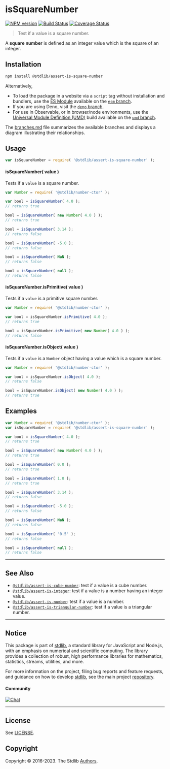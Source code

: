 <!--

@license Apache-2.0

Copyright (c) 2020 The Stdlib Authors.

Licensed under the Apache License, Version 2.0 (the "License");
you may not use this file except in compliance with the License.
You may obtain a copy of the License at

   http://www.apache.org/licenses/LICENSE-2.0

Unless required by applicable law or agreed to in writing, software
distributed under the License is distributed on an "AS IS" BASIS,
WITHOUT WARRANTIES OR CONDITIONS OF ANY KIND, either express or implied.
See the License for the specific language governing permissions and
limitations under the License.

-->

# isSquareNumber

[![NPM version][npm-image]][npm-url] [![Build Status][test-image]][test-url] [![Coverage Status][coverage-image]][coverage-url] <!-- [![dependencies][dependencies-image]][dependencies-url] -->

> Test if a value is a square number.

<section class="intro">

A **square number** is defined as an integer value which is the square of an integer.

</section>

<!-- /.intro -->

<section class="installation">

## Installation

```bash
npm install @stdlib/assert-is-square-number
```

Alternatively,

-   To load the package in a website via a `script` tag without installation and bundlers, use the [ES Module][es-module] available on the [`esm` branch][esm-url].
-   If you are using Deno, visit the [`deno` branch][deno-url].
-   For use in Observable, or in browser/node environments, use the [Universal Module Definition (UMD)][umd] build available on the [`umd` branch][umd-url].

The [branches.md][branches-url] file summarizes the available branches and displays a diagram illustrating their relationships.

</section>

<section class="usage">

## Usage

```javascript
var isSquareNumber = require( '@stdlib/assert-is-square-number' );
```

#### isSquareNumber( value )

Tests if a `value` is a square number.

<!-- eslint-disable no-new-wrappers -->

```javascript
var Number = require( '@stdlib/number-ctor' );

var bool = isSquareNumber( 4.0 );
// returns true

bool = isSquareNumber( new Number( 4.0 ) );
// returns true

bool = isSquareNumber( 3.14 );
// returns false

bool = isSquareNumber( -5.0 );
// returns false

bool = isSquareNumber( NaN );
// returns false

bool = isSquareNumber( null );
// returns false
```

#### isSquareNumber.isPrimitive( value )

Tests if a `value` is a primitive square number.

<!-- eslint-disable no-new-wrappers -->

```javascript
var Number = require( '@stdlib/number-ctor' );

var bool = isSquareNumber.isPrimitive( 4.0 );
// returns true

bool = isSquareNumber.isPrimitive( new Number( 4.0 ) );
// returns false
```

#### isSquareNumber.isObject( value )

Tests if a `value` is a `Number` object having a value which is a square number.

<!-- eslint-disable no-new-wrappers -->

```javascript
var Number = require( '@stdlib/number-ctor' );

var bool = isSquareNumber.isObject( 4.0 );
// returns false

bool = isSquareNumber.isObject( new Number( 4.0 ) );
// returns true
```

</section>

<!-- /.usage -->

<section class="examples">

## Examples

<!-- eslint-disable no-new-wrappers -->

<!-- eslint no-undef: "error" -->

```javascript
var Number = require( '@stdlib/number-ctor' );
var isSquareNumber = require( '@stdlib/assert-is-square-number' );

var bool = isSquareNumber( 4.0 );
// returns true

bool = isSquareNumber( new Number( 4.0 ) );
// returns true

bool = isSquareNumber( 0.0 );
// returns true

bool = isSquareNumber( 1.0 );
// returns true

bool = isSquareNumber( 3.14 );
// returns false

bool = isSquareNumber( -5.0 );
// returns false

bool = isSquareNumber( NaN );
// returns false

bool = isSquareNumber( '0.5' );
// returns false

bool = isSquareNumber( null );
// returns false
```

</section>

<!-- /.examples -->

<!-- Section for related `stdlib` packages. Do not manually edit this section, as it is automatically populated. -->

<section class="related">

* * *

## See Also

-   <span class="package-name">[`@stdlib/assert-is-cube-number`][@stdlib/assert/is-cube-number]</span><span class="delimiter">: </span><span class="description">test if a value is a cube number.</span>
-   <span class="package-name">[`@stdlib/assert-is-integer`][@stdlib/assert/is-integer]</span><span class="delimiter">: </span><span class="description">test if a value is a number having an integer value.</span>
-   <span class="package-name">[`@stdlib/assert-is-number`][@stdlib/assert/is-number]</span><span class="delimiter">: </span><span class="description">test if a value is a number.</span>
-   <span class="package-name">[`@stdlib/assert-is-triangular-number`][@stdlib/assert/is-triangular-number]</span><span class="delimiter">: </span><span class="description">test if a value is a triangular number.</span>

</section>

<!-- /.related -->

<!-- Section for all links. Make sure to keep an empty line after the `section` element and another before the `/section` close. -->


<section class="main-repo" >

* * *

## Notice

This package is part of [stdlib][stdlib], a standard library for JavaScript and Node.js, with an emphasis on numerical and scientific computing. The library provides a collection of robust, high performance libraries for mathematics, statistics, streams, utilities, and more.

For more information on the project, filing bug reports and feature requests, and guidance on how to develop [stdlib][stdlib], see the main project [repository][stdlib].

#### Community

[![Chat][chat-image]][chat-url]

---

## License

See [LICENSE][stdlib-license].


## Copyright

Copyright &copy; 2016-2023. The Stdlib [Authors][stdlib-authors].

</section>

<!-- /.stdlib -->

<!-- Section for all links. Make sure to keep an empty line after the `section` element and another before the `/section` close. -->

<section class="links">

[npm-image]: http://img.shields.io/npm/v/@stdlib/assert-is-square-number.svg
[npm-url]: https://npmjs.org/package/@stdlib/assert-is-square-number

[test-image]: https://github.com/stdlib-js/assert-is-square-number/actions/workflows/test.yml/badge.svg?branch=main
[test-url]: https://github.com/stdlib-js/assert-is-square-number/actions/workflows/test.yml?query=branch:main

[coverage-image]: https://img.shields.io/codecov/c/github/stdlib-js/assert-is-square-number/main.svg
[coverage-url]: https://codecov.io/github/stdlib-js/assert-is-square-number?branch=main

<!--

[dependencies-image]: https://img.shields.io/david/stdlib-js/assert-is-square-number.svg
[dependencies-url]: https://david-dm.org/stdlib-js/assert-is-square-number/main

-->

[chat-image]: https://img.shields.io/gitter/room/stdlib-js/stdlib.svg
[chat-url]: https://gitter.im/stdlib-js/stdlib/

[stdlib]: https://github.com/stdlib-js/stdlib

[stdlib-authors]: https://github.com/stdlib-js/stdlib/graphs/contributors

[umd]: https://github.com/umdjs/umd
[es-module]: https://developer.mozilla.org/en-US/docs/Web/JavaScript/Guide/Modules

[deno-url]: https://github.com/stdlib-js/assert-is-square-number/tree/deno
[umd-url]: https://github.com/stdlib-js/assert-is-square-number/tree/umd
[esm-url]: https://github.com/stdlib-js/assert-is-square-number/tree/esm
[branches-url]: https://github.com/stdlib-js/assert-is-square-number/blob/main/branches.md

[stdlib-license]: https://raw.githubusercontent.com/stdlib-js/assert-is-square-number/main/LICENSE

<!-- <related-links> -->

[@stdlib/assert/is-cube-number]: https://github.com/stdlib-js/assert-is-cube-number

[@stdlib/assert/is-integer]: https://github.com/stdlib-js/assert-is-integer

[@stdlib/assert/is-number]: https://github.com/stdlib-js/assert-is-number

[@stdlib/assert/is-triangular-number]: https://github.com/stdlib-js/assert-is-triangular-number

<!-- </related-links> -->

</section>

<!-- /.links -->
